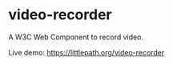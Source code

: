 # video-recorder
A W3C Web Component to record video.

Live demo: https://littlepath.org/video-recorder
